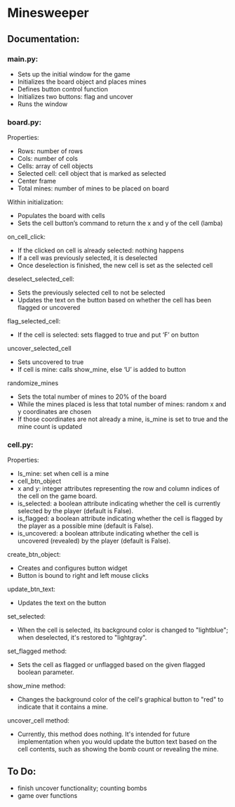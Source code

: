 # Minesweeper

## Documentation:

### main.py:
- Sets up the initial window for the game
- Initializes the board object and places mines
- Defines button control function
- Initializes two buttons: flag and uncover
- Runs the window

### board.py:
Properties:
- Rows: number of rows
- Cols: number of cols
- Cells: array of cell objects
- Selected cell: cell object that is marked as selected
- Center frame
- Total mines: number of mines to be placed on board


Within initialization:
- Populates the board with cells
- Sets the cell button’s command to return the x and y of the cell (lamba)

on_cell_click:
- If the clicked on cell is already selected: nothing happens
- If a cell was previously selected, it is deselected
- Once deselection is finished, the new cell is set as the selected cell

deselect_selected_cell:
- Sets the previously selected cell to not be selected
- Updates the text on the button based on whether the cell has been flagged or uncovered

flag_selected_cell:
- If the cell is selected: sets flagged to true and put ‘F’ on button

uncover_selected_cell
- Sets uncovered to true
- If cell is mine: calls show_mine, else ‘U’ is added to button

randomize_mines
- Sets the total number of mines to 20% of the board
- While the mines placed is less that total number of mines: random x and y coordinates are chosen
- If those coordinates are not already a mine, is_mine is set to true and the mine count is updated

### cell.py:
Properties:
- Is_mine: set when cell is a mine
- cell_btn_object
- x and y: integer attributes representing the row and column indices of the cell on the game board.
- is_selected: a boolean attribute indicating whether the cell is currently selected by the player (default is False).
- is_flagged: a boolean attribute indicating whether the cell is flagged by the player as a possible mine (default is False).
- is_uncovered: a boolean attribute indicating whether the cell is uncovered (revealed) by the player (default is False).

create_btn_object:
- Creates and configures button widget
- Button is bound to right and left mouse clicks

update_btn_text:
- Updates the text on the button

set_selected:
- When the cell is selected, its background color is changed to "lightblue"; when deselected, it's restored to "lightgray".

set_flagged method:
- Sets the cell as flagged or unflagged based on the given flagged boolean parameter.

show_mine method:
- Changes the background color of the cell's graphical button to "red" to indicate that it contains a mine.

uncover_cell method:
- Currently, this method does nothing. It's intended for future implementation when you would update the button text based on the cell contents, such as showing the bomb count or revealing the mine.





## To Do:
- finish uncover functionality; counting bombs
- game over functions

